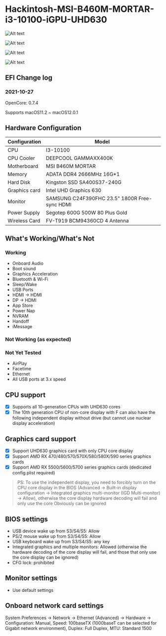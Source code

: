 # Hackintosh-MSI-B460M-MORTAR-i3-10100-iGPU-UHD630
![Alt text](https://github.com/dahansome/Hackintosh-MSI-B460M-MORTAR-i3-10100-iGPU-UHD630/blob/272a25276447933c6848479abfb35c4a31dea727/Screenshot/About%20this%20machine.png)

![Alt text](https://github.com/dahansome/Hackintosh-MSI-B460M-MORTAR-i3-10100-iGPU-UHD630/blob/d032a67197e28b41ddedbc16b0fdd04e25bdc241/Screenshot/Driver%20version.png)

![Alt text](https://github.com/dahansome/Hackintosh-MSI-B460M-MORTAR-i3-10100-iGPU-UHD630/blob/e86e8be347afc30e5074fede31658a91eb0af19c/Screenshot/Handoff%20%20test.png)

![Alt text](https://github.com/dahansome/Hackintosh-MSI-B460M-MORTAR-i3-10100-iGPU-UHD630/blob/e86e8be347afc30e5074fede31658a91eb0af19c/Screenshot/OC%20version.png)

## EFI Change log

### 2021-10-27
OpenCore: 0.7.4

Supports macOS11.2 ~ macOS12.0.1

## Hardware Configuration

| Configuration  | Model |
| ------------- | ------------- |
| CPU  | I3-10100  |
| CPU Cooler  | DEEPCOOL GAMMAXX400K  |
| Motherboard  |  MSI B460M MORTAR  |
| Memory |  ADATA DDR4 2666MHz 16G*1 | 
| Hard Disk | Kingston SSD SA400S37-240G |
| Graphics card  |  Intel UHD Graphics 630  |
| Monitor  |  SAMSUNG C24F390FHC 23.5"  1800R Free-sync HDMI |
| Power Supply  |  Segotep 600G 500W 80 Plus Gold |
| Wireless Card  |  FV-T919 BCM94360CD 4 Antenna |

## What's Working/What's Not
### Working

- Onboard Audio
- Boot sound
- Graphics Acceleration
- Bluetooth & Wi-Fi 
- Sleep/Wake
- USB Ports
- HDMI -> HDMI
- DP -> HDMI
- App Store
- Power Nap
- NVRAM
- Handoff
- iMessage
### Not Working (as expected)

### Not Yet Tested
- AirPlay
- Facetime
- Ethernet
- All USB ports at 3.x speed

## CPU support
 - [x] Supports all 10-generation CPUs with UHD630 cores
 - [x] The 10th generation CPU of non-core display with F can also have the following independent display without drive (but cannot use nuclear display acceleration)
 
 ## Graphics card support
  - [x] Support UHD630 graphics card with only CPU core display
  - [x] Support AMD RX 470/480/570/570X/580/580X/590 series graphics cards
  - [x] Support AMD RX 5500/5600/5700 series graphics cards (dedicated config.plist required)
> PS: To use the independent display, you need to forcibly turn on the CPU core display in the BIOS (Advanced -> Built-in display configuration -> Integrated graphics multi-monitor (IGD Multi-monitor) -> Allow), otherwise the core display hardware decoding will fail and only use the core Obviously can be ignored


## BIOS settings
- USB device wake up from S3/S4/S5: Allow
- PS/2 mouse wake up from S3/S4/S5: Allow
- USB keyboard wake up from S3/S4/S5: any key
- Integrated graphics and multiple monitors: Allowed (otherwise the hardware decoding of the core display will fail, and those that only use the core display can be ignored)
- CFG lock: prohibited

## Monitor settings
- Use default settings

## Onboard network card settings
System Preferences -> Network -> Ethernet (Advanced) -> Hardware -> Configuration: Manual, Speed: 100baseTX (1000baseT can be selected for Gigabit network environment), Duplex: Full Duplex, MTU: Standard 1500

